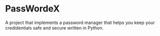 # PassWordeX
A project that implements a password manager that helps you keep your credidentials safe and secure written in Python.
